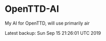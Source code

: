 # OpenTTD-AI
My AI for OpenTTD, will use primarily air

Latest backup: Sun Sep 15 21:26:01 UTC 2019
